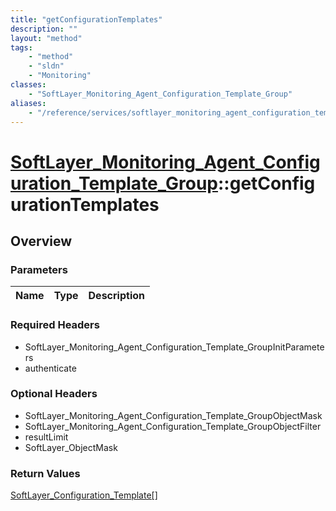 ```yaml
---
title: "getConfigurationTemplates"
description: ""
layout: "method"
tags:
    - "method"
    - "sldn"
    - "Monitoring"
classes:
    - "SoftLayer_Monitoring_Agent_Configuration_Template_Group"
aliases:
    - "/reference/services/softlayer_monitoring_agent_configuration_template_group/getConfigurationTemplates"
---
```

# [SoftLayer_Monitoring_Agent_Configuration_Template_Group](/reference/services/SoftLayer_Monitoring_Agent_Configuration_Template_Group)::getConfigurationTemplates




## Overview 


### Parameters 
|Name | Type | Description |
| --- | --- | --- |


### Required Headers
* SoftLayer_Monitoring_Agent_Configuration_Template_GroupInitParameters
* authenticate

### Optional Headers
* SoftLayer_Monitoring_Agent_Configuration_Template_GroupObjectMask
* SoftLayer_Monitoring_Agent_Configuration_Template_GroupObjectFilter
* resultLimit
* SoftLayer_ObjectMask

### Return Values
<a href='/reference/datatypes/SoftLayer_Configuration_Template'>SoftLayer_Configuration_Template[] </a>

